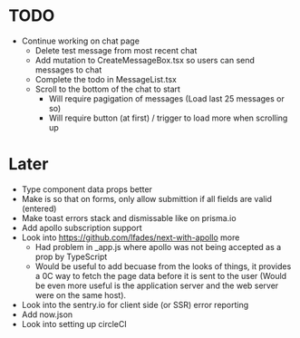 # TODO

- Continue working on chat page
  - Delete test message from most recent chat
  - Add mutation to CreateMessageBox.tsx so users can send messages to chat
  - Complete the todo in MessageList.tsx
  - Scroll to the bottom of the chat to start
    - Will require pagigation of messages (Load last 25 messages or so)
    - Will require button (at first) / trigger to load more when scrolling up

# Later

- Type component data props better
- Make is so that on forms, only allow submittion if all fields are valid
  (entered)
- Make toast errors stack and dismissable like on prisma.io
- Add apollo subscription support
- Look into https://github.com/lfades/next-with-apollo more
  - Had problem in \_app.js where apollo was not being accepted as a prop by
    TypeScript
  - Would be useful to add becuase from the looks of things, it provides a 0C
    way to fetch the page data before it is sent to the user (Would be even more
    useful is the application server and the web server were on the same host).
- Look into the sentry.io for client side (or SSR) error reporting
- Add now.json
- Look into setting up circleCI
